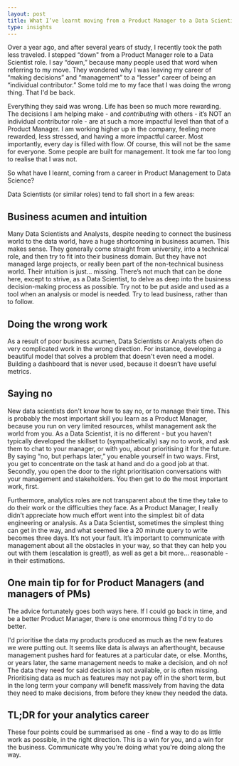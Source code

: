 ```yaml
---
layout: post
title: What I’ve learnt moving from a Product Manager to a Data Scientist role in big tech
type: insights
---
```


Over a year ago, and after several years of study, I recently took the path less traveled. I stepped “down" from a Product Manager role to a Data Scientist role. I say “down,” because many people used that word when referring to my move. They wondered why I was leaving my career of “making decisions” and “management” to a “lesser” career of being an “individual contributor.” Some told me to my face that I was doing the wrong thing. That I'd be back.

Everything they said was wrong. Life has been so much more rewarding. The decisions I am helping make - and *contributing* with others - it’s NOT an individual contributor role - are at such a more impactful level than that of a Product Manager. I am working higher up in the company, feeling more rewarded, less stressed, and having a more impactful career. Most importantly, every day is filled with flow. Of course, this will not be the same for everyone. Some people are built for management. It took me far too long to realise that I was not.

So what have I learnt, coming from a career in Product Management to Data Science?

Data Scientists (or similar roles) tend to fall short in a few areas:

Business acumen and intuition
-------
Many Data Scientists and Analysts, despite needing to connect the business world to the data world, have a huge shortcoming in business acumen. This makes sense. They generally come straight from university, into a technical role, and then try to fit into their business domain. But they have not managed large projects, or really been part of the non-technical business world. Their intuition is just… missing. There’s not much that can be done here, except to strive, as a Data Scientist, to delve as deep into the business decision-making process as possible. Try not to be put aside and used as a tool when an analysis or model is needed. Try to lead business, rather than to follow.

Doing the wrong work
-------
As a result of poor business acumen, Data Scientists or Analysts often do very complicated work in the wrong direction. For instance, developing a beautiful model that solves a problem that doesn't even need a model. Building a dashboard that is never used, because it doesn’t have useful metrics.


Saying no
-------
New data scientists don't know how to say no, or to manage their time. This is probably the most important skill you learn as a Product Manager, because you run on very limited resources, whilst management ask the world from you. As a Data Scientist, it is no different - but you haven’t typically developed the skillset to (sympathetically) say no to work, and ask them to chat to your manager, or with you, about prioritising it for the future. By saying “no, but perhaps later,” you enable yourself in two ways. First, you get to concentrate on the task at hand and do a good job at that. Secondly, you open the door to the right prioritisation conversations with your management and stakeholders. You then get to do the most important work, first.

Furthermore, analytics roles are not transparent about the time they take to do their work or the difficulties they face. As a Product Manager, I really didn’t appreciate how much effort went into the simplest bit of data engineering or analysis. As a Data Scientist, sometimes the simplest thing can get in the way, and what seemed like a 20 minute query to write becomes three days. It’s not your fault. It’s important to communicate with management about all the obstacles in your way, so that they can help you out with them (escalation is great!), as well as get a bit more… reasonable - in their estimations.


One main tip for for Product Managers (and managers of PMs)
-----
The advice fortunately goes both ways here. If I could go back in time, and be a better Product Manager, there is one enormous thing I'd try to do better.

I'd prioritise the data my products produced as much as the new features we were putting out. It seems like data is always an afterthought, because management pushes hard for features at a particular date, or else. Months, or years later, the same management needs to make a decision, and oh no! The data they need for said decision is not available, or is often missing. Prioritising data as much as features may not pay off in the short term, but in the long term your company will benefit massively from having the data they need to make decisions, from before they knew they needed the data.


TL;DR for your analytics career
------
These four points could be summarised as one - find a way to do as little work as possible, in the right direction. This is a win for you, and a win for the business. Communicate why you're doing what you're doing along the way. 
